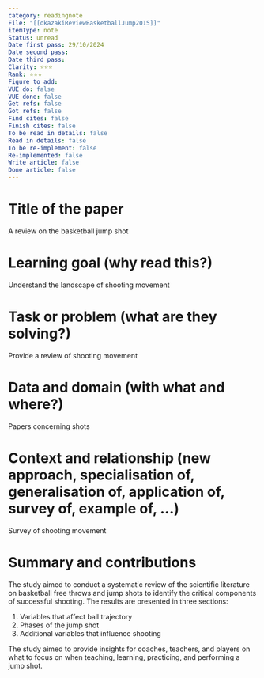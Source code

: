 ```yaml
---
category: readingnote
File: "[[okazakiReviewBasketballJump2015]]"
itemType: note
Status: unread
Date first pass: 29/10/2024
Date second pass: 
Date third pass: 
Clarity: ⭐️⭐️⭐️
Rank: ⭐️⭐️⭐️
Figure to add: 
VUE do: false
VUE done: false
Get refs: false
Got refs: false
Find cites: false
Finish cites: false
To be read in details: false
Read in details: false
To be re-implement: false
Re-implemented: false
Write article: false
Done article: false
---
```

# Title of the paper
A review on the basketball jump shot

# Learning goal (why read this?)
Understand the landscape of shooting movement

# Task or problem (what are they solving?)
Provide a review of shooting movement

# Data and domain (with what and where?)
Papers concerning shots

# Context and relationship (new approach, specialisation of, generalisation of, application of, survey of, example of, ...)
Survey of shooting movement 

# Summary and contributions

The study aimed to conduct a systematic review of the scientific literature on basketball free throws and jump shots to identify the critical components of successful shooting. The results are presented in three sections:

1. Variables that affect ball trajectory
2. Phases of the jump shot
3. Additional variables that influence shooting

The study aimed to provide insights for coaches, teachers, and players on what to focus on when teaching, learning, practicing, and performing a jump shot.